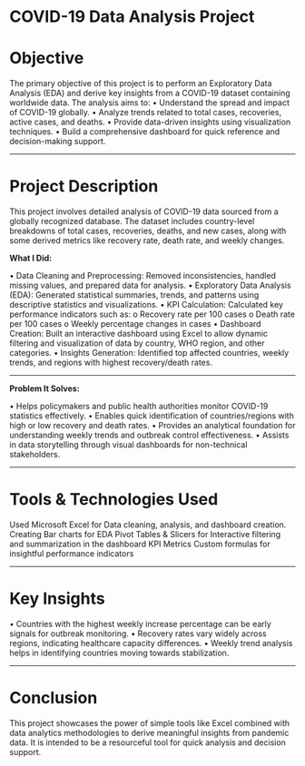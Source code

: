 # COVID-19 Data Analysis Project

# Objective

The primary objective of this project is to perform an Exploratory Data Analysis (EDA) and derive key insights from a COVID-19 dataset containing worldwide data. The analysis aims to:
•	Understand the spread and impact of COVID-19 globally.
•	Analyze trends related to total cases, recoveries, active cases, and deaths.
•	Provide data-driven insights using visualization techniques.
•	Build a comprehensive dashboard for quick reference and decision-making support.
________________________________________

# Project Description

This project involves detailed analysis of COVID-19 data sourced from a globally recognized database. The dataset includes country-level breakdowns of total cases, recoveries, deaths, and new cases, along with some derived metrics like recovery rate, death rate, and weekly changes.

**What I Did:**

•	Data Cleaning and Preprocessing: Removed inconsistencies, handled missing values, and prepared data for analysis.
•	Exploratory Data Analysis (EDA): Generated statistical summaries, trends, and patterns using descriptive statistics and visualizations.
•	KPI Calculation: Calculated key performance indicators such as:
o	Recovery rate per 100 cases
o	Death rate per 100 cases
o	Weekly percentage changes in cases
•	Dashboard Creation: Built an interactive dashboard using Excel to allow dynamic filtering and visualization of data by country, WHO region, and other categories.
•	Insights Generation: Identified top affected countries, weekly trends, and regions with highest recovery/death rates.
________________________________________

**Problem It Solves:**

•	Helps policymakers and public health authorities monitor COVID-19 statistics effectively.
•	Enables quick identification of countries/regions with high or low recovery and death rates.
•	Provides an analytical foundation for understanding weekly trends and outbreak control effectiveness.
•	Assists in data storytelling through visual dashboards for non-technical stakeholders.
________________________________________

# Tools & Technologies Used

Used Microsoft Excel for Data cleaning, analysis, and dashboard creation.
Creating Bar charts for EDA
Pivot Tables & Slicers for Interactive filtering and summarization in the dashboard
KPI Metrics	Custom formulas for insightful performance indicators
________________________________________

# Key Insights

•	Countries with the highest weekly increase percentage can be early signals for outbreak monitoring.
•	Recovery rates vary widely across regions, indicating healthcare capacity differences.
•	Weekly trend analysis helps in identifying countries moving towards stabilization.
________________________________________

# Conclusion

This project showcases the power of simple tools like Excel combined with data analytics methodologies to derive meaningful insights from pandemic data. It is intended to be a resourceful tool for quick analysis and decision support.


